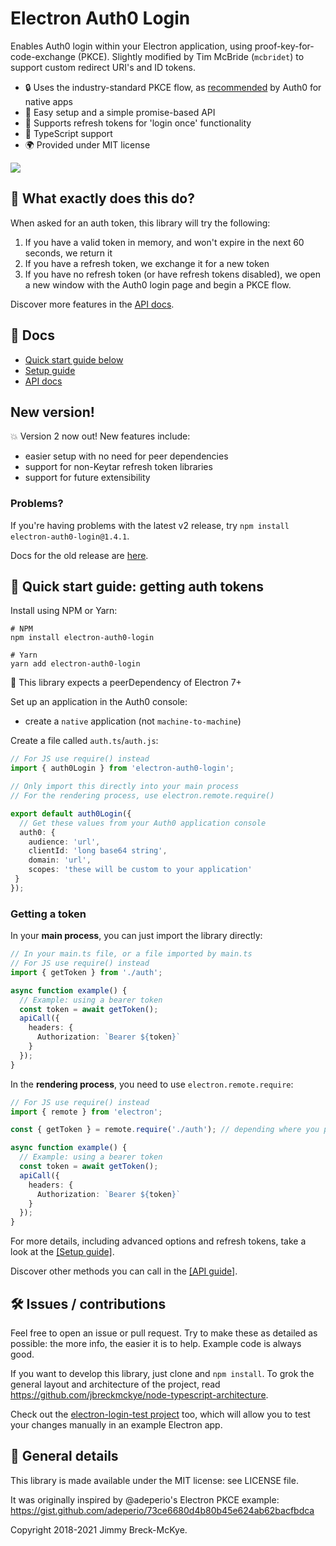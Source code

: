 # Electron Auth0 Login

Enables Auth0 login within your Electron application, using proof-key-for-code-exchange (PKCE). Slightly modified by Tim McBride (`mcbridet`) to support custom redirect URI's and ID tokens.

- 🔒 Uses the industry-standard PKCE flow, as [recommended](https://auth0.com/docs/flows/authorization-code-flow-with-proof-key-for-code-exchange-pkce) by Auth0 for native apps
- 🎿 Easy setup and a simple promise-based API
- 🔄 Supports refresh tokens for 'login once' functionality
- 💪 TypeScript support
- 🌍 Provided under MIT license

<img src="docs/screenshot.png"/>

## 🔑 What exactly does this do?

When asked for an auth token, this library will try the following:

1. If you have a valid token in memory, and won't expire in the next 60 seconds, we return it
2. If you have a refresh token, we exchange it for a new token
3. If you have no refresh token (or have refresh tokens disabled), we open a new window with the Auth0 login page and begin a PKCE flow.

Discover more features in the [API docs](docs/api.md).

## 📖 Docs

- [Quick start guide below](#quick-start-guide-getting-auth-tokens)
- [Setup guide](docs/setup.md)
- [API docs](docs/api.md)

## New version!

💥 Version 2 now out! New features include:

- easier setup with no need for peer dependencies
- support for non-Keytar refresh token libraries
- support for future extensibility


### Problems?

If you're having problems with the latest v2 release, try `npm install electron-auth0-login@1.4.1`.

Docs for the old release are [here](https://github.com/jbreckmckye/electron-auth0-login/blob/e9ec555455ab185fc1e07a9d8e8c1c34a6f082b8/README.md).

## 🚀 Quick start guide: getting auth tokens

Install using NPM or Yarn:

```shell script
# NPM
npm install electron-auth0-login

# Yarn
yarn add electron-auth0-login
```

🚨 This library expects a peerDependency of Electron 7+

Set up an application in the Auth0 console:

- create a `native` application (not `machine-to-machine`)

Create a file called `auth.ts`/`auth.js`:

```typescript
// For JS use require() instead
import { auth0Login } from 'electron-auth0-login';

// Only import this directly into your main process
// For the rendering process, use electron.remote.require()

export default auth0Login({
  // Get these values from your Auth0 application console
  auth0: {
    audience: 'url',
    clientId: 'long base64 string',
    domain: 'url',
    scopes: 'these will be custom to your application'
 }
});
```

### Getting a token

In your **main process**, you can just import the library directly:

```typescript
// In your main.ts file, or a file imported by main.ts
// For JS use require() instead
import { getToken } from './auth';

async function example() {
  // Example: using a bearer token
  const token = await getToken();
  apiCall({
    headers: {
      Authorization: `Bearer ${token}`
    }
  });
}
```

In the **rendering process**, you need to use `electron.remote.require`:

```typescript
// For JS use require() instead
import { remote } from 'electron';

const { getToken } = remote.require('./auth'); // depending where you put 'auth.ts'

async function example() {
  // Example: using a bearer token
  const token = await getToken();
  apiCall({
    headers: {
      Authorization: `Bearer ${token}`
    }
  });
}
```

For more details, including advanced options and refresh tokens, take a look at the [[Setup guide]](docs/setup.md).

Discover other methods you can call in the [[API guide]](docs/api.md).

## 🛠 Issues / contributions

Feel free to open an issue or pull request. Try to make these as detailed as possible: the more info, the easier it is to help. Example code is always good.

If you want to develop this library, just clone and `npm install`. To grok the general layout and architecture of the project, read https://github.com/jbreckmckye/node-typescript-architecture.

Check out the [electron-login-test project](https://github.com/jbreckmckye/electron-login-test) too, which will allow you to test your changes manually in an example Electron app.

## 📜 General details

This library is made available under the MIT license: see LICENSE file.

It was originally inspired by @adeperio's Electron PKCE example: https://gist.github.com/adeperio/73ce6680d4b80b45e624ab62bacfbdca

Copyright 2018-2021 Jimmy Breck-McKye.
